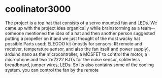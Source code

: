 # coolinator3000 
The project is a top hat that consists of a servo mounted fan and LEDs. We came up with the project idea organically while brainstorming as a team--someone mentioned the idea of a hat and then another person suggested putting a propeller on it and we just thought of the most wacky hat possible.Parts used: ELEGOO kit (mostly for sensors: IR remote and receiver, temperature sensor, and also the fan itself and power supply), arduino nano as the microcontroller, a MOSFET to control the motor, a microphone and two 2n2222 BJTs for the noise sensor, solderless breadboard, jumper wires, LEDs. So its also contains some of the cooling system. you can control the fan by the remote
